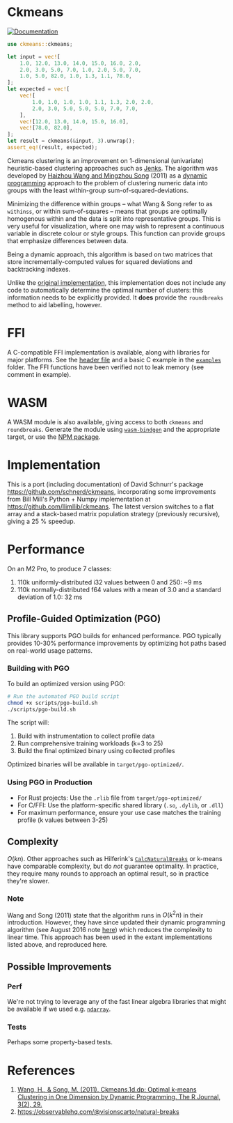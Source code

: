 # Ckmeans

[![Documentation](https://img.shields.io/docsrs/ckmeans/latest.svg)](https://docs.rs/ckmeans/latest)


```rust
use ckmeans::ckmeans;

let input = vec![
    1.0, 12.0, 13.0, 14.0, 15.0, 16.0, 2.0,
    2.0, 3.0, 5.0, 7.0, 1.0, 2.0, 5.0, 7.0,
    1.0, 5.0, 82.0, 1.0, 1.3, 1.1, 78.0,
];
let expected = vec![
    vec![
        1.0, 1.0, 1.0, 1.0, 1.1, 1.3, 2.0, 2.0,
        2.0, 3.0, 5.0, 5.0, 5.0, 7.0, 7.0,
    ],
    vec![12.0, 13.0, 14.0, 15.0, 16.0],
    vec![78.0, 82.0],
];
let result = ckmeans(&input, 3).unwrap();
assert_eq!(result, expected);
```

Ckmeans clustering is an improvement on 1-dimensional (univariate) heuristic-based clustering approaches such as [Jenks](https://en.wikipedia.org/wiki/Jenks_natural_breaks_optimization). The algorithm was developed by [Haizhou Wang and Mingzhou Song](http://journal.r-project.org/archive/2011-2/RJournal_2011-2_Wang+Song.pdf) (2011) as a [dynamic programming](https://en.wikipedia.org/wiki/Dynamic_programming) approach to the problem of clustering numeric data into groups with the least within-group sum-of-squared-deviations.

Minimizing the difference within groups – what Wang & Song refer to as `withinss`, or within sum-of-squares – means that groups are optimally homogenous within and the data is split into representative groups. This is very useful for visualization, where one may wish to represent a continuous variable in discrete colour or style groups. This function can provide groups that emphasize differences between data.

Being a dynamic approach, this algorithm is based on two matrices that store incrementally-computed values for squared deviations and backtracking indexes.

Unlike the [original implementation](https://cran.r-project.org/web/packages/Ckmeans.1d.dp/index.html), this implementation does not include any code to automatically determine the optimal number of clusters: this information needs to be explicitly provided. It **does** provide the `roundbreaks` method to aid labelling, however.

# FFI
A C-compatible FFI implementation is available, along with libraries for major platforms. See the [header file](include/header.h) and a basic C example in the [`examples`](examples) folder. The FFI functions have been verified not to leak memory (see comment in example).

# WASM
A WASM module is also available, giving access to both `ckmeans` and `roundbreaks`. Generate the module using [`wasm-bindgen`](https://rustwasm.github.io/docs/wasm-bindgen/) and the appropriate target, or use the [NPM package](https://www.npmjs.com/package/@urschrei/ckmeans).

# Implementation
This is a port (including documentation) of David Schnurr's package <https://github.com/schnerd/ckmeans>, incorporating some improvements from Bill Mill's Python + Numpy implementation at <https://github.com/llimllib/ckmeans>. The latest version switches to a flat array and a stack-based matrix population strategy (previously recursive), giving a 25 % speedup.

# Performance
On an M2 Pro, to produce 7 classes:

1. 110k uniformly-distributed i32 values between 0 and 250: ~9 ms
2. 110k normally-distributed f64 values with a mean of 3.0 and a standard deviation of 1.0: 32 ms

## Profile-Guided Optimization (PGO)
This library supports PGO builds for enhanced performance. PGO typically provides 10-30% performance improvements by optimizing hot paths based on real-world usage patterns.

### Building with PGO
To build an optimized version using PGO:

```bash
# Run the automated PGO build script
chmod +x scripts/pgo-build.sh
./scripts/pgo-build.sh
```

The script will:
1. Build with instrumentation to collect profile data
2. Run comprehensive training workloads (k=3 to 25)
3. Build the final optimized binary using collected profiles

Optimized binaries will be available in `target/pgo-optimized/`.

### Using PGO in Production
- For Rust projects: Use the `.rlib` file from `target/pgo-optimized/`
- For C/FFI: Use the platform-specific shared library (`.so`, `.dylib`, or `.dll`)
- For maximum performance, ensure your use case matches the training profile (k values between 3-25)

## Complexity
$O(kn)$. Other approaches such as Hilferink's [`CalcNaturalBreaks`](https://www.geodms.nl/CalcNaturalBreaks) or k-means have comparable complexity, but do _not_ guarantee optimality. In practice, they require many rounds to approach an optimal result, so in practice they're slower.
### Note
Wang and Song (2011) state that the algorithm runs in $O(k^2n)$ in their introduction. However, they have since updated their dynamic programming algorithm (see August 2016 note [here](https://github.com/cran/Ckmeans.1d.dp/blob/f7f2920fc9aabab184a2acff29e7965ce4f90173/src/Ckmeans.1d.dp.cpp#L91-L95)) which reduces the complexity to linear time. This approach has been used in the extant implementations listed above, and reproduced here.

## Possible Improvements
### Perf
We're not trying to leverage any of the fast linear algebra libraries that might be available if we used e.g. [`ndarray`](https://crates.io/crates/ndarray).

### Tests
Perhaps some property-based tests.

# References
1. [Wang, H., & Song, M. (2011). Ckmeans.1d.dp: Optimal k-means Clustering in One Dimension by Dynamic Programming. The R Journal, 3(2), 29.](https://doi.org/10.32614/RJ-2011-015)
2. <https://observablehq.com/@visionscarto/natural-breaks>
